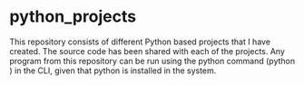 # python_projects

This repository consists of different Python based projects that I have created.
The source code has been shared with each of the projects.
Any program from this repository can be run using the python command (python <program name>) in the CLI, given that python is installed in the system. 
